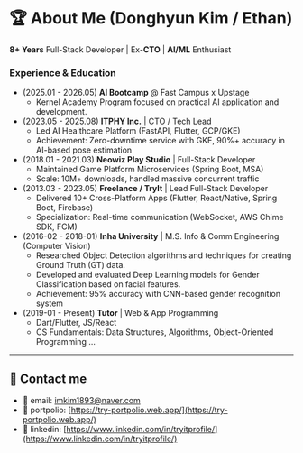 # 🏆 About Me (Donghyun Kim / Ethan)
**8+ Years** Full-Stack Developer | Ex-**CTO** | **AI/ML** Enthusiast

### Experience & Education
- (2025.01 - 2026.05) **AI Bootcamp** @ Fast Campus x Upstage
    - Kernel Academy Program focused on practical AI application and development.
- (2023.05 - 2025.08) **ITPHY Inc.** | CTO / Tech Lead
    - Led AI Healthcare Platform (FastAPI, Flutter, GCP/GKE)
    - Achievement: Zero-downtime service with GKE, 90%+ accuracy in AI-based pose estimation
- (2018.01 - 2021.03) **Neowiz Play Studio** | Full-Stack Developer
    - Maintained Game Platform Microservices (Spring Boot, MSA)
    - Scale: 10M+ downloads, handled massive concurrent traffic
- (2013.03 - 2023.05) **Freelance / TryIt** | Lead Full-Stack Developer
    - Delivered 10+ Cross-Platform Apps (Flutter, React/Native, Spring Boot, Firebase)
    - Specialization: Real-time communication (WebSocket, AWS Chime SDK, FCM)
- (2016-02 - 2018-01) **Inha University** | M.S. Info & Comm Engineering (Computer Vision)
    - Researched Object Detection algorithms and techniques for creating Ground Truth (GT) data.
    - Developed and evaluated Deep Learning models for Gender Classification based on facial features.
    - Achievement: 95% accuracy with CNN-based gender recognition system
- (2019-01 - Present) **Tutor** | Web & App Programming 
    - Dart/Flutter, JS/React
    - CS Fundamentals: Data Structures, Algorithms, Object-Oriented Programming ...

---

## 💌 Contact me

- 📧 email: imkim1893@naver.com
- 🚀 portpolio: [https://try-portpolio.web.app/](https://try-portpolio.web.app/)
- 🤝 linkedin: [https://www.linkedin.com/in/tryitprofile/](https://www.linkedin.com/in/tryitprofile/)

